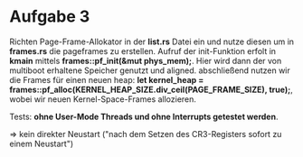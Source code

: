 # Aufgabe 3

Richten Page-Frame-Allokator in der **list.rs** Datei ein und nutze diesen um in **frames.rs** die pageframes zu erstellen. Aufruf der init-Funktion erfolt in **kmain** mittels **frames::pf_init(&mut phys_mem);**. Hier wird dann der von multiboot erhaltene Speicher genutzt und aligned. abschließend nutzen wir die Frames für einen neuen heap: **let kernel_heap = frames::pf_alloc(KERNEL_HEAP_SIZE.div_ceil(PAGE_FRAME_SIZE), true);**, wobei wir neuen Kernel-Space-Frames allozieren.



Tests: **ohne User-Mode Threads und ohne Interrupts getestet werden**.

=> kein direkter Neustart ("nach dem Setzen des CR3-Registers sofort zu einem Neustart")
